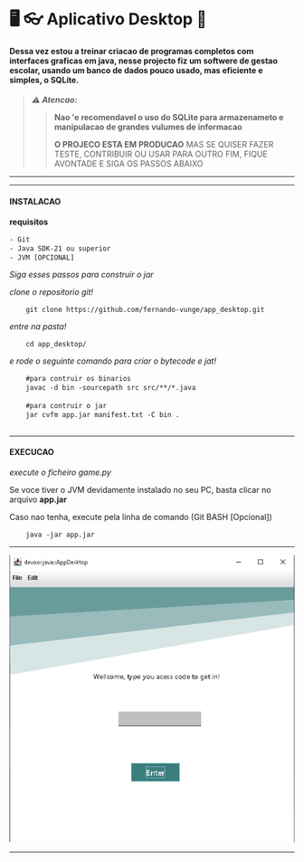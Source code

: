 # 🖥 👓 Aplicativo Desktop  🏫 

#### Dessa vez estou a treinar criacao de programas completos com interfaces graficas em java, nesse projecto fiz um softwere de gestao escolar, usando um banco de dados pouco usado, mas eficiente e simples, o SQLite.


>***⚠ Atencao:***
>>**Nao 'e recomendavel o uso do SQLite para armazenameto e manipulacao de grandes vulumes de informacao**
>>
>>**O PROJECO ESTA EM PRODUCAO**
>>MAS SE QUISER FAZER TESTE, CONTRIBUIR OU USAR PARA OUTRO FIM, FIQUE AVONTADE E SIGA OS PASSOS ABAIXO
---

---

#### INSTALACAO

**requisitos**
    
    - Git
    - Java SDK-21 ou superior
    - JVM [OPCIONAL]

*Siga esses passos para construir o jar*

*clone o repositorio git!*

```
    git clone https://github.com/fernando-vunge/app_desktop.git
```

*entre na pasta!*

```
    cd app_desktop/
```
*e rode o seguinte comando para criar o bytecode e jat!*

```
	#para contruir os binarios
	javac -d bin -sourcepath src src/**/*.java
	
	#para contruir o jar
	jar cvfm app.jar manifest.txt -C bin .
	
```


---

#### EXECUCAO

*execute o ficheiro game.py*

Se voce tiver o JVM devidamente instalado no seu PC, basta clicar no arquivo **app.jar**

Caso nao tenha, execute pela linha de comando (Git BASH [Opcional])

```
    java -jar app.jar
```
---

![Prototipo](resource/assets/captura.png)

---

